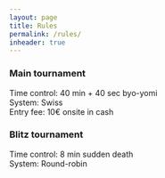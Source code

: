 ```yaml
---
layout: page
title: Rules
permalink: /rules/
inheader: true
---
```


### Main tournament

Time control: 40 min + 40 sec byo-yomi  
System: Swiss  
Entry fee: 10€ onsite in cash

### Blitz tournament

Time control: 8 min sudden death  
System: Round-robin
